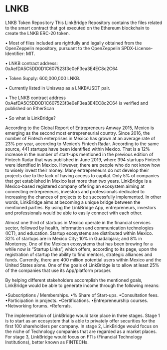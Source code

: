 # LNKB
LNKB Token Repository 
This LinkBridge Repository contains the files related to the smart contract that got executed on the Ethereum blockchain to create the LNKB ERC-20 token.

• Most of files included are rightfully and legally obtained from the OpenZeppelin repository, pursuant to the OpenZeppelin SPDX-License-Identifier: MIT.

• LNKB contract address: 0xAefDA5C5DD0D1C607523f3e0eF3ea3E4EC8c2C64

• Token Supply: 600,000,000 LNKB.

• Currently listed in Uniswap as a LNKB/USDT pair.

• The LNKB contract address 0xAefDA5C5DD0D1C607523f3e0eF3ea3E4EC8c2C64 is verified and published on EtherScan

• So what is LinkBridge?

According to the Global Report of Entrepreneurs Amway 2015, Mexico is emerging as the second most entrepreneurial country. Since 2016, the number of Fintech enterprises in Mexico has grown at an average rate of 23% per year, according to Mexico’s Fintech Radar. According to the same source, 441 startups have been identified within Mexico. That is a 12% increase in the number of start-ups mentioned in the previous edition of Fintech Radar that was published in June 2019, where 394 startups Fintech were identified in Mexico. However, there are people who do not know how to wisely invest their money. Many entrepreneurs do not develop their projects due to the lack of having access to capital. Only 5% of companies that get established in Mexico last more than two years. LinkBridge is a Mexico-based registered company offering an ecosystem aiming at connecting entrepreneurs, investors and professionals dedicated to increasing the chances of projects to be successfully implemented. In other words, LinkBridge aims at becoming a unique bridge between the mentioned parties. By using the LinkBridge App, entrepreneurs, investors and professionals would be able to easily connect with each other.


Almost one third of startups in Mexico operate in the financial services sector, followed by health, information and communication technologies (ICT), and education. Startup ecosystems are distributed within Mexico. 32% of startups are in Mexico City; 10% in Guadalajara; and 8% in Monterrey. One of the Mexican ecosystems that has been brewing for a while now is “Startup Links”, which offers, according to its page, upon the registration of startup the ability to find mentors, strategic alliances and funds. Currently, there are 400 million potential users within Mexico and the United States alone. One of the goals of LinkBridge is to allow at least 25% of the companies that use its App/platform prosper.


By helping different stakeholders accomplish the mentioned goals, LinkBridge would be able to generate income through the following means:

•Subscriptions / Memberships.
•% Share of Start-ups.
•Consultation fees.
•Participation in projects.
•Certifications.
•Entrepreneurship courses.
•Networking forums.
•Referrals.


The implementation of LinkBridge would take place in three stages. Stage 1 is to start as an ecosystem that is able to privately offer securities for the first 100 shareholders per company. In stage 2, LinkBridge would focus on the niche of Technology companies that are regarded as a market places. For stage 3, LinkBridge would focus on FTIs (Financial Technology Institutions), better known as FINTECHs.
